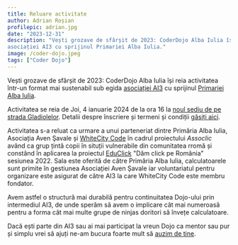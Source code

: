 ```yaml
---
title: Reluare activitate
author: Adrian Roșian
profilepic: adrian.jpg
date: "2023-12-31"
description: "Vești grozave de sfârșit de 2023: CoderDojo Alba Iulia își reia activitatea într-un format mai sustenabil sub egida
asociației AI3 cu sprijinul Primariei Alba Iulia."
image: /coder-dojo.jpeg
tags: ["Coder Dojo"]
---
```


Vești grozave de sfârșit de 2023: CoderDojo Alba Iulia își reia activitatea într-un format mai sustenabil sub egida
[asociației AI3](https://ai3.ro) cu sprijinul [Primariei Alba Iulia](https://www.apulum.ro).

Activitatea se reia de Joi, 4 ianuarie 2024 de la ora 16 la [noul sediu de pe strada Gladiolelor](https://maps.app.goo.gl/rguUaLxb9ctmKuMg6). Detalii despre înscriere
și termeni și condiții [găsiți aici](/despre).

Activitatea s-a reluat ca urmare a unui parteneriat dintre Primăria Alba Iulia, Asociația Aven Şavale și [WhiteCity Code](https://whitecitycode.com) în cadrul proiectului _Assoclic_ având ca grup țintă copii în situții vulnerabile din comunitatea rromă și constând în aplicarea la
proiectul [EduClick](https://www.educlick.ro/despre-educlick) "Dăm click pe România" sesiunea 2022. Sala este oferită de către Primăria Alba Iulia, calculatoarele sunt primite în gestiunea Asociației Aven Șavale iar voluntariatul pentru organizare este asigurat de către AI3 la care WhiteCity Code este membru fondator.

Avem astfel o structură mai durabilă pentru continuitatea Dojo-ului prin intermediul AI3, de unde sperăm să avem o implicare cât mai numeroasă pentru a forma cât
mai multe grupe de ninjas doritori să învețe calculatoare.

Dacă ești parte din AI3 sau ai mai participat la vreun Dojo ca mentor sau pur și simplu vrei să ajuți ne-am bucura foarte mult să [auzim de tine](https://coderdojo.ai3.ro/despre).
